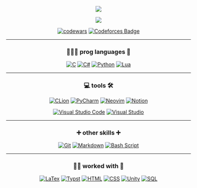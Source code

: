 <div id="header" align="center">
  <img src="https://sun9-42.userapi.com/impg/a8DyQBuZlLutCI0nQb454tQUW9A_oXBYdkFPUg/Fpcp7pqS_RM.jpg?size=500x378&quality=95&sign=bf10c1987ac05eeaaabde3d332803357&type=album"/>
  
  [![](https://komarev.com/ghpvc/?username=n1xsi&style=for-the-badge&color=blueviolet)](#)
</div>

<div id="body" align="center">

[![codewars](https://www.codewars.com/users/nixsi/badges/micro)](https://www.codewars.com/users/nixsi) 
[![Codeforces Badge](https://codeforces-readme-stats.vercel.app/api/badge?username=nixsi)](https://codeforces.com/profile/nixsi)

<hr>

### 👩🏻‍💻 prog languages 📝
[![C](https://img.shields.io/badge/c-000?style=for-the-badge&logo=c&logoColor=00599c)](#) [![C#](https://custom-icon-badges.demolab.com/badge/c-000?style=for-the-badge&logo=csharppp&logoColor=white)](#) [![Python](https://custom-icon-badges.demolab.com/badge/Python-000?style=for-the-badge&logo=pythonn)](#) [![Lua](https://img.shields.io/badge/lua-000?style=for-the-badge&logo=lua&logoColor=2c2d72)](#)

<hr>

### 💻 tools 🛠️
[![CLion](https://img.shields.io/badge/CLion-000?style=for-the-badge&logo=clion&logoColor=16b9e2)](#) [![PyCharm](https://img.shields.io/badge/pycharm-000?style=for-the-badge&logo=pycharm&logoColor=18e999)](#) [![Neovim](https://img.shields.io/badge/NeoVim-000?&style=for-the-badge&logo=neovim)](#) [![Notion](https://img.shields.io/badge/Notion-black?style=for-the-badge&logo=notion)](#)

[![Visual Studio Code](https://custom-icon-badges.demolab.com/badge/Visual%20Studio%20Code-000?style=for-the-badge&logo=vstudioc)](#) [![Visual Studio](https://custom-icon-badges.demolab.com/badge/Visual%20Studio-000?style=for-the-badge&logo=vstudio)](#)

<hr>

### ➕ other skills ➕
[![Git](https://img.shields.io/badge/Git-000?style=for-the-badge&logo=git)](#) [![Markdown](https://img.shields.io/badge/markdown-%23000000.svg?style=for-the-badge&logo=markdown&logoColor=white)](#) [![Bash Script](https://img.shields.io/badge/bash_script-000?style=for-the-badge&logo=gnu-bash&logoColor=white)](#)

<hr>

### ✍🏻 worked with 👀
[![LaTex](https://img.shields.io/badge/LaTex-black?style=for-the-badge&logo=latex&logoColor=008080)](#) [![Typst](https://img.shields.io/badge/typst-black?style=for-the-badge&logo=typst)](#)
[![HTML](https://img.shields.io/badge/html-black?style=for-the-badge&logo=htmx)](#) [![CSS](https://img.shields.io/badge/CSS-black?style=for-the-badge&logo=css&logoColor=fff)](#) [![Unity](https://img.shields.io/badge/unity-black?style=for-the-badge&logo=unity)](#) [![SQL](https://custom-icon-badges.demolab.com/badge/SQL-000?style=for-the-badge&logo=sqql)](#)
</div>

<!-- https://custom-icon-badges.demolab.com - загрузить собственный логотип -->
<!-- https://si-badge-maker.heyfe.org/en - собрать в конструкторе badge -->
